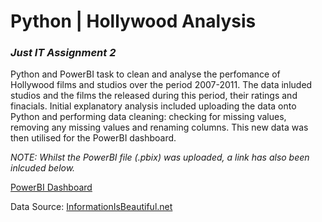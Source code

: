 # Python | Hollywood Analysis
###  *Just IT Assignment 2*
Python and PowerBI task to clean and analyse the perfomance of Hollywood films and studios over the period 2007-2011. The data inluded studios and the films the released during this period, their ratings and finacials. Initial explanatory analysis included uploading the data onto Python and performing data cleaning: checking for missing values, removing any missing values and renaming columns. This new data was then utilised for the PowerBI dashboard. 

*NOTE: Whilst the PowerBI file (.pbix) was uploaded, a link has also been inlcuded below.*

[PowerBI Dashboard](https://app.powerbi.com/links/3GrHOppNGd?ctid=6efd0f20-57c8-4447-b53f-00d4992ca50b&pbi_source=linkShare&bookmarkGuid=852fd05c-3b5c-4eef-8869-adb41105e02e)

Data Source: [InformationIsBeautiful.net](https://informationisbeautiful.net/)

